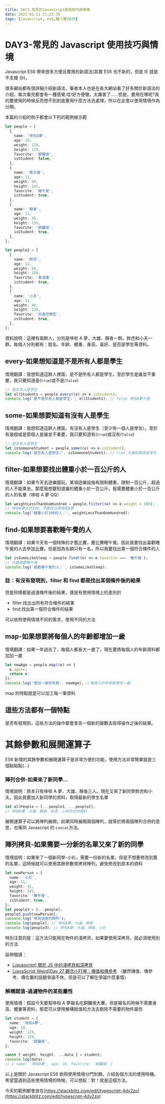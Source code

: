 ```yaml
---
title: DAY3-常見的Javascript使用技巧與情境
date: 2021-01-11 21:23:35
tags: [javascript, es6,鐵人賽2020]
---
```


# DAY3-常見的 Javascript 使用技巧與情境

Javascript ES6 帶來很多方便且實用的新語法(其實 ES6 也不新的，但是 IE 就是不支援 😢)，

很多網站都有很詳細介紹新語法，筆者本人也是在各大網站看了好多關於新語法的介紹，每次看完都會有一種感覺:哇!好方便喔，太厲害了......但是，要用在哪呢?真的要使用的時候反而想不到到底要用什麼方法去處理，所以在此會以使用情境作為分類。

本篇的介紹的例子都會以下列的範例做示範

```ts
let people = [
  {
    name: '哆啦A夢',
    age: 10,
    weight: 129,
    height: 129,
    favorite: '銅鑼燒',
    isStudent: false,
  },
  {
    name: '葉大雄',
    age: 11,
    weight: 40,
    height: 141,
    favorite: '睡午覺',
    isStudent: true,
  },
  {
    name: '靜香',
    age: 11,
    weight: 35,
    height: 135,
    favorite: '銅鑼燒',
    isStudent: true,
  },
];

let people2 = [
  {
    name: '胖虎',
    age: 12,
    weight: 50,
    height: 150,
    favorite: '看漫畫',
    isStudent: true,
  },
  {
    name: '小夫',
    age: 11,
    weight: 40,
    height: 139,
    favorite: '玩遙控模型',
    isStudent: true,
  },
];
```

資料說明：這裡有兩群人，分別是哆啦 A 夢、大雄、靜香一群。胖虎和小夫一群。每個人分別都有：姓名、年齡、體重、身高、喜好、是否是學生等資料。

## every-如果想知道是不是所有人都是學生

情境翻譯：我想知道這群人裡面，是不是所有人都是學生。至於學生是誰並不重要，我只要知道是(`true`)或不是(`false`)

```ts
// 是否有人是學生
let allStudents = people.every((e) => e.isStudent);
console.log('是不是所有人都是學生:', allStudents); // false 哆啦A夢不是
```

## some-如果想要知道有沒有人是學生

情境翻譯：我想知道這群人裡面，有沒有人是學生（至少有一個人是學生）。至於有幾個或是那個人是誰並不重要，我只要知道有(`true`)或沒有(`false`)

```ts
// 是否有人是學生
let isSomeoneStudent = people.some((e) => e.isStudent);
console.log('是否有人是學生:', isSomeoneStudent); // true 大雄和靜香是學生
```

## filter-如果想要找出體重小於一百公斤的人

情境翻譯：如果今天去遊樂園玩，某項遊樂設施有限制體重，限制一百公斤，超過的人不能乘坐。那麼我想要知道誰的體重小於一百公斤。我需要體重小於一百公斤的人的名單（哆啦 A 夢 QQ）

```ts
let weightLessThanOneHundred = people.filter((e) => e.weight < 100);
// 哆啦A夢大於100，不應該出現哆啦A夢
console.log('體重小於100的人：', weightLessThanOneHundred);
```

## find-如果想要喜歡睡午覺的人

情境翻譯：如果今天有一個特殊的才藝比賽，要比賽睡午覺。因此我要找出喜歡睡午覺的人去參加比賽。但是因為名額只有一名，所以我要找出第一個符合條件的人

```ts
let isSomeLikeSleep = people.find((e) => e.favorite === '睡午覺');
// 大雄喜歡睡午覺
console.log('喜歡睡午覺的人：', isSomeLikeSleep);
```

### 註：有沒有發現到，filter 和 find 都是找出某個條件後的結果

但是同樣都是過濾條件後的結果，還是有使用情境上的差別的

- filter:找出出所有符合條件的結果
- find:找出第一個符合條件的結果

可以依照使用情境不同的需求，使用不同的方法

## map-如果想要將每個人的年齡都增加一歲

情境翻譯：如果一年過去了，每個人都長大一歲了，現在要將每個人的年齡資料都加加一歲

```ts
let newAge = people.map((e) => {
  e.age++;
  return e;
});
console.log('增加一歲的年齡', newAge); //每個人的年寧都增加一歲
```

map 的特點就是可以加工每一筆資料

## 這些方法都有一個特點

是否有發現到，這些方法的操作都會宣告一個新的變數去取得操作之後的結果。

# 其餘參數和展開運算子

ES6 新增的其餘參數和展開運算子是非常方便的功能，使用方法非常簡單就是三個點點點(...)

### 陣列合併-如果來了新同學...

情境說明：原本只有哆啦 A 夢、大雄、靜香三人。現在又來了新同學胖虎和小夫。因此我要加入新同學的資料，取得最新的學生名單

```ts
let allPeople = [...people1, ...people2];
// 哆啦A夢、大雄、靜香、胖虎、小夫的合併資料
```

展開運算子可以將陣列展開，如果同時展開兩個陣列，就等於將兩個陣列合併的意思，也等同 Javascript 的 `concat`方法。

## 陣列拷貝-如果需要一分新的名單又來了新的同學

情境說明：如果來了一個新同學-小衫，需要一份新的名單。但是不想要修改到舊的名單，這時候就可以使用其餘參數來拷貝陣列，避免修改到原本的資料

```ts
let newPerson = {
  name: '小衫',
  age: 11,
  weight: 41,
  height: 142,
  favorite: '睡午覺',
  isStudent: true,
};
let people3 = [...people];
people3.push(newPerson);
console.log('拷貝過後的陣列');
console.log(people); // 哆啦A夢、大雄、靜香
console.log(people3); // 哆啦A夢、大雄、靜香、小衫
```

特別注意的是：這方法只能用在物件的淺拷貝，如果要使用深拷貝，就必須使用別的方法

延伸閱讀：

- [[Javascript] 關於 JS 中的淺拷貝和深拷貝](https://larry850806.github.io/2016/09/20/shallow-vs-deep-copy/)
- [[JavaScript Weird]Day 27 觀念小叮嚀：傳值和傳參考](https://medium.com/pvt5r486/javascript-weird-day-27-%E8%A7%80%E5%BF%B5%E5%B0%8F%E5%8F%AE%E5%9A%80-%E5%82%B3%E5%80%BC%E5%92%8C%E5%82%B3%E5%8F%83%E8%80%83-57d3b3798e06) （雖然傳值、傳參考、傳位置的話題爭論不休，但是可以了解在爭論什麼事情）

### 解構賦值-過濾物件的某些屬性

使用情境：假設今天要幫哆啦 A 夢報名吃銅鑼燒大賽，但是報名的時候不需要身高、體重等資料，那麼可以使用解構賦值的方法去剔除不需要的物件屬性

```ts
let student = {
  name: '哆啦A夢',
  age: 10,
  weight: 129,
  height: 129,
  favorite: '銅鑼燒',
};

const { weight, height, ...data } = student;
console.log(data);
// { name: '哆啦A夢', age: 10, favorite: '銅鑼燒' }
```

以上是關於 Javascript ES6 依照使用情境分門別類，介紹各個方法的使用時機。希望當遇到這些使用情境的時候，可以想起：對！就是這個方法。

今天的範例都會放在[https://stackblitz.com/edit/typescript-4dy2zo](https://stackblitz.com/edit/typescript-4dy2zo)

